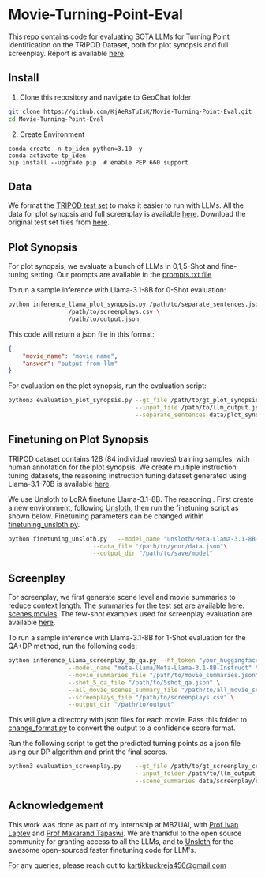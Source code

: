 # Movie-Turning-Point-Eval
This repo contains code for evaluating SOTA LLMs for Turning Point Identification on the TRIPOD Dataset, both for plot synopsis and full screenplay. Report is available [here](report.pdf).



## Install

1. Clone this repository and navigate to GeoChat folder
```bash
git clone https://github.com/KjAeRsTuIsK/Movie-Turning-Point-Eval.git
cd Movie-Turning-Point-Eval
```

2. Create Environment
```Shell
conda create -n tp_iden python=3.10 -y
conda activate tp_iden
pip install --upgrade pip  # enable PEP 660 support
```

## Data

We format the [TRIPOD test set](https://github.com/ppapalampidi/TRIPOD) to make it easier to run with LLMs. All the data for plot synopsis and full screenplay is available [here](data). Download the original test set files from [here](https://github.com/ppapalampidi/TRIPOD).

## Plot Synopsis 

For plot synopsis, we evaluate a bunch of LLMs in 0,1,5-Shot and fine-tuning setting. Our prompts are available in the [prompts.txt file](data/prompts.txt)


To run a sample inference with Llama-3.1-8B for 0-Shot evaluation:

```bash
python inference_llama_plot_synopsis.py /path/to/separate_sentences.json \
                 /path/to/screenplays.csv \
                 /path/to/output.json

```

This code will return a json file in this format:

```json
{
    "movie_name": "movie name",
    "answer": "output from llm"
}
```

For evaluation on the plot synopsis, run the evaluation script:

```bash
python3 evaluation_plot_synopsis.py --gt_file /path/to/gt_plot_synopsis_csv\
                                    --input_file /path/to/llm_output.json\
                                    --separate_sentences data/plot_synopsis/separate_sentences.json
```

## Finetuning on Plot Synopsis

TRIPOD dataset contains 128 (84 individual movies) training samples, with human annotation for the plot synopsis. We create multiple instruction tuning datasets, the reasoning instruction tuning dataset generated using Llama-3.1-70B is available [here](data/plot_synopsis/reasoning_instruction_dataset.json). 

We use Unsloth to LoRA finetune Llama-3.1-8B. The reasoning . First create a new environment, following [Unsloth](https://github.com/unslothai/unsloth), then run the finetuning script as shown below. Finetuning parameters can be changed within [finetuning_unsloth.py](finetuning_unsloth.py).  


```bash
python finetuning_unsloth.py   --model_name "unsloth/Meta-Llama-3.1-8B-Instruct"\
                        --data_file "/path/to/your/data.json"\
                        --output_dir "/path/to/save/model"
```


## Screenplay

For screenplay, we first generate scene level and movie summaries to reduce context length. The summaries for the test set are available here: [scenes](data/screenplay/scene_summaries.json),[movies](data/screenplay/movie_summaries.json). The few-shot examples used for screenplay evaluation are available [here](data/screenplay/few_shot_example.json).

To run a sample inference with Llama-3.1-8B for 1-Shot evaluation for the QA+DP method, run the following code:


```bash
python inference_llama_screenplay_dp_qa.py --hf_token "your_huggingface_token" \
                 --model_name "meta-llama/Meta-Llama-3.1-8B-Instruct" \
                 --movie_summaries_file "/path/to/movie_summaries.json" \
                 --shot_5_qa_file "/path/to/5shot_qa.json" \
                 --all_movie_scenes_summary_file "/path/to/all_movie_scenes_summaries.json" \
                 --screenplays_file "/path/to/screenplays.csv" \
                 --output_dir "/path/to/output"
```


This will give a directory with json files for each movie. Pass this folder to [change_format.py](change_format.py) to convert the output to a confidence score format.

Run the following script to get the predicted turning points as a json file using our DP algorithm and print the final scores.

```bash
python3 evaluation_screenplay.py    --gt_file /path/to/gt_screenplay_csv\
                                    --input_folder /path/to/llm_output_changed_format_folder\
                                    --scene_summaries data/screenplay/scene_summaries.json

```

## Acknowledgement

This work was done as part of my internship at MBZUAI, with [Prof Ivan Laptev](https://www.di.ens.fr/~laptev/) and [Prof Makarand Tapaswi](https://makarandtapaswi.github.io/). We are thankful to the open source community for granting access to all the LLMs, and to [Unsloth](https://github.com/unslothai/unsloth) for the awesome open-sourced faster finetuning code for LLM's.

For any queries, please reach out to [kartikkuckreja456@gmail.com](mailto:kartikkuckreja456@gmail.com)